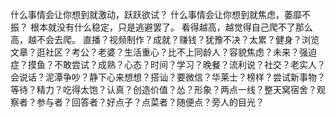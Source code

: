 什么事情会让你想到就激动，跃跃欲试？
什么事情会让你想到就焦虑，萎靡不振？
根本就没有什么稳定，只是逃避罢了。
看得越高，越觉得自己爬不了那么高，越不会去爬。
直播？视频制作？成就？赚钱？犹豫不决？太累？健身？浏览文章？逛社区？考公？老婆？生活重心？比不上同龄人？容貌焦虑？未来？强迫症？摸鱼？不敢尝试？成熟？心态？时间？学习？晚餐？流利说？社交？老实人？会说话？泥潭争吵？静下心来想想？搭讪？要微信？华莱士？榜样？尝试新事物？等待？精力？吃得太饱？认真？创造价值？怂？形象？两点一线？整天窝宿舍？观察者？参与者？回答者？好点子？点菜者？随便点？旁人的目光？